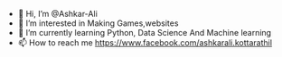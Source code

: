 - 👋 Hi, I’m @Ashkar-Ali
- 👀 I’m interested in Making Games,websites
- 🌱 I’m currently learning Python, Data Science And Machine learning
- 📫 How to reach me https://www.facebook.com/ashkarali.kottarathil

<!---
Ashkar-Ali/Ashkar-Ali is a ✨ special ✨ repository because its `README.md` (this file) appears on your GitHub profile.
You can click the Preview link to take a look at your changes.
--->

